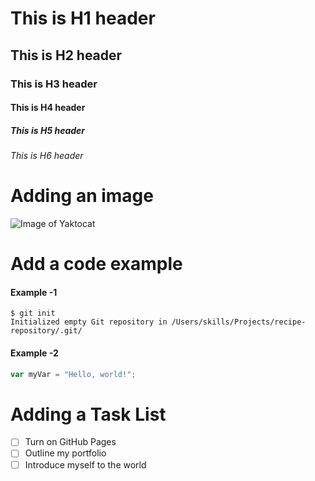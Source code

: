 # This is H1 header #
## This is H2 header ##
### This is H3 header ###
#### This is H4 header ####
##### This is H5 header #####
###### This is H6 header ######



# Adding an image #
![Image of Yaktocat](https://octodex.github.com/images/yaktocat.png)

# Add a code example #
#### Example -1 ####
```
$ git init
Initialized empty Git repository in /Users/skills/Projects/recipe-repository/.git/
```

#### Example -2 ####
``` javascript
var myVar = "Hello, world!";
```

# Adding a Task List #
- [ ] Turn on GitHub Pages
- [ ] Outline my portfolio
- [ ] Introduce myself to the world
